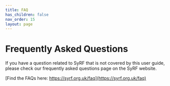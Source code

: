 ```yaml
---
title: FAQ
has_children: false
nav_order: 15
layout: page
---
```


# Frequently Asked Questions

If you have a question related to SyRF that is not covered by this user guide, please check our frequently asked questions page on the SyRF website.

[Find the FAQs here: https://syrf.org.uk/faq](https://syrf.org.uk/faq)
